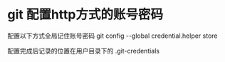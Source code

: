 # git  配置http方式的账号密码

配置以下方式全局记住账号密码
git config --global credential.helper store

配置完成后记录的位置在用户目录下的 .git-credentials
